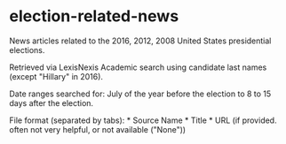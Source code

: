 # election-related-news
News articles related to the 2016, 2012, 2008 United States presidential elections.

Retrieved via LexisNexis Academic search using candidate last names (except "Hillary" in 2016). 

Date ranges searched for: July of the year before the election to 8 to 15 days after the election. 

File format (separated by tabs): 
    * Source Name
    * Title
    * URL (if provided. often not very helpful, or not available ("None"))
    
 
